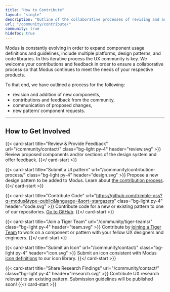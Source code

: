```yaml
---
title: "How to Contribute"
layout: "single"
description: "Outline of the collaborative processes of revising and adding components to Modus."
url: "/community/contribute/"
community: true
hideToc: true
---
```


Modus is constantly evolving in order to expand component usage definitions and guidelines, include multiple platforms, design patterns, and code libraries. In this iterative process the UX community is key. We welcome your contributions and feedback in order to ensure a collaborative process so that Modus continues to meet the needs of your respective products.

To that end, we have outlined a process for the following:

- revision and addition of new components,
- contributions and feedback from the community,
- communication of proposed changes,
- new pattern/ component requests.

<hr class="my-5">

<h2 class="h1 font-weight-bold text-trimble-gray text-center mb-3">
How to Get Involved</h2>

<!--- Review proposed components and/or sections of the design system and offer feedback. You will be notified by email and in the Trimble UX Group chat room about the components up for review along with the deadlines to provide feedback.
- [Join a Tiger Team!](/community/tiger-teams/) A Tiger Team is "a specialized, cross-functional team brought together to solve or investigate a specific problem or critical issue" [What is a Tiger Team?](https://www.lucidchart.com/blog/what-is-a-tiger-team).
- Propose a new design pattern to be added to Modus. Learn about [the contribution process](/community/contribution-process/).
- Contribute code for an existing pattern. There will soon be submission guidelines published!
- Contribute UX research relevant to an existing or new component/ pattern. There will soon be submission guidelines published!-->

<div class="row row-cols-1 row-cols-sm-2 row-cols-xl-3">

{{< card-start title="Review & Provide Feedback" url="/community/contact/" class="bg-light py-4" header="review.svg" >}}
Review proposed components and/or sections of the design system and offer feedback.
{{</ card-start >}}

{{< card-start title="Submit a UI pattern" url="/community/contribution-process/" class="bg-light py-4" header="design.svg" >}}
Propose a new design pattern to be added to Modus. Learn about <a href="/community/contribution-process/">the contribution process</a>.
{{</ card-start >}}

{{< card-start title="Contribute Code" url="https://github.com/trimble-oss?q=modus&type=public&language=&sort=stargazers" class="bg-light py-4" header="code.svg" >}}
Contribute code for a new or existing pattern to one of our repositories. <a href="https://github.com/trimble-oss?q=modus&type=public&language=&sort=stargazers">Go to GitHub</a>.
{{</ card-start >}}

{{< card-start title="Join a Tiger Team" url="/community/tiger-teams/" class="bg-light py-4" header="team.svg" >}}
Contribute by <a href="/community/tiger-teams/">joining a Tiger Team</a> to work on a component or pattern with your fellow UX designers and engineers.
{{</ card-start >}}

{{< card-start title="Submit an Icon" url="/community/contact/" class="bg-light py-4" header="icon.svg" >}}
Submit an icon consistent with Modus <a href="/foundations/icon-definitions/">icon definitions</a> to our icon library.
{{</ card-start >}}

{{< card-start title="Share Research Findings" url="/community/contact/" class="bg-light py-4" header="research.svg" >}}
Contribute UX research relevant to an existing pattern. Submission guidelines will be published soon!
{{</ card-start >}}

</div>
